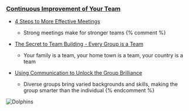 <html><body><h3><a href="/improve/your/team">Continuous Improvement of Your Team</a></h3>
<ul>
<li>
<p><a href="/2015/06/4-steps-to-more-effective-meetings">4 Steps to More Effective Meetings</a></p>
<ul>
<li>Strong meetings make for stronger teams
{% comment %}</li>
</ul>
</li>
<li>
<p><a href="/">The Secret to Team Building - Every Group is a Team</a></p>
<ul>
<li>Your family is a team, your home town is a team, your country is a team</li>
</ul>
</li>
<li>
<p><a href="/">Using Communication to Unlock the Group Brilliance</a></p>
<ul>
<li>Diverse groups bring varied backgrounds and skills, making the group smarter than the individual
{% endcomment %}</li>
</ul>
</li>
</ul>
<p><img src="/articles/images/dolphins.jpg" alt="Dolphins"></p>
</body></html>